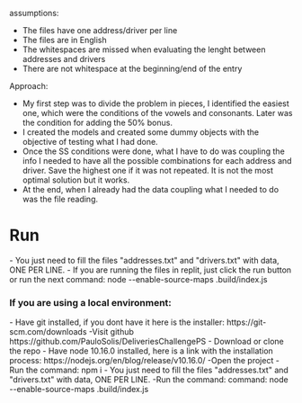 assumptions:

- The files have one address/driver per line
- The files are in English
- The whitespaces are missed when evaluating the lenght between addresses and drivers
- There are not whitespace at the beginning/end of the entry
  

Approach:
- My first step was to divide the problem in pieces, I identified the easiest one, which were the conditions of the vowels and consonants. Later was the condition for adding the 50% bonus.
- I created the models and created some dummy objects with the objective of testing what I had done.
- Once the SS conditions were done, what I have to do was coupling the info I needed to have all the possible combinations for each address and driver. Save the highest one if it was not repeated. It is not the most optimal solution but it works.
- At the end, when I already had the data coupling what I needed to do was the file reading.


<h1>Run </h1>
- You just need to fill the files "addresses.txt" and "drivers.txt" with data, ONE PER LINE.
- If you are running the files in replit, just click the run button or run the next command: node --enable-source-maps .build/index.js

<h3>If you are using a local environment:</h3>
- Have git installed, if you dont have it here is the installer: https://git-scm.com/downloads
-Visit github https://github.com/PauloSolis/DeliveriesChallengePS
- Download or clone the repo
- Have node 10.16.0 installed, here is a link with the installation process: https://nodejs.org/en/blog/release/v10.16.0/
-Open the project
-Run the command: npm i
- You just need to fill the files "addresses.txt" and "drivers.txt" with data, ONE PER LINE.
-Run the command: command: node --enable-source-maps .build/index.js
